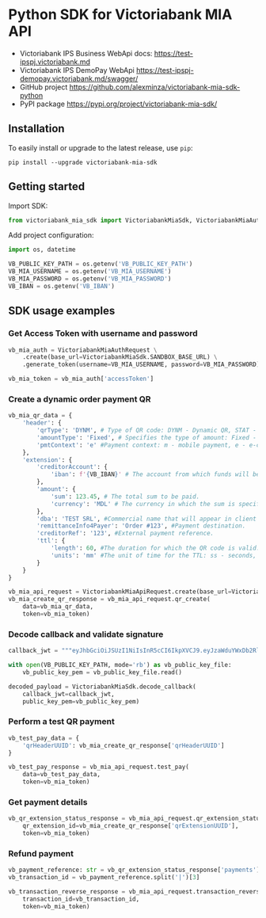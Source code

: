 # Python SDK for Victoriabank MIA API
* Victoriabank IPS Business WebApi docs: https://test-ipspj.victoriabank.md
* Victoriabank IPS DemoPay WebApi https://test-ipspj-demopay.victoriabank.md/swagger/
* GitHub project https://github.com/alexminza/victoriabank-mia-sdk-python
* PyPI package https://pypi.org/project/victoriabank-mia-sdk/

## Installation
To easily install or upgrade to the latest release, use `pip`:
```shell
pip install --upgrade victoriabank-mia-sdk
```

## Getting started
Import SDK:

```python
from victoriabank_mia_sdk import VictoriabankMiaSdk, VictoriabankMiaAuthRequest, VictoriabankMiaApiRequest
```

Add project configuration:

```python
import os, datetime

VB_PUBLIC_KEY_PATH = os.getenv('VB_PUBLIC_KEY_PATH')
VB_MIA_USERNAME = os.getenv('VB_MIA_USERNAME')
VB_MIA_PASSWORD = os.getenv('VB_MIA_PASSWORD')
VB_IBAN = os.getenv('VB_IBAN')
```

## SDK usage examples
### Get Access Token with username and password

```python
vb_mia_auth = VictoriabankMiaAuthRequest \
    .create(base_url=VictoriabankMiaSdk.SANDBOX_BASE_URL) \
    .generate_token(username=VB_MIA_USERNAME, password=VB_MIA_PASSWORD)

vb_mia_token = vb_mia_auth['accessToken']
```

### Create a dynamic order payment QR

```python
vb_mia_qr_data = {
    'header': {
        'qrType': 'DYNM', # Type of QR code: DYNM - Dynamic QR, STAT - Static QR, HYBR - Hybrid QR
        'amountType': 'Fixed', # Specifies the type of amount: Fixed - Dynamic QR, Controlled - Static QR, Free - Hybrid QR
        'pmtContext': 'e' #Payment context: m - mobile payment, e - e-commerce payment, i - invoice payment, 0 - other
    },
    'extension': {
        'creditorAccount': {
            'iban': f'{VB_IBAN}' # The account from which funds will be debited credited.
        },
        'amount': {
            'sum': 123.45, # The total sum to be paid.
            'currency': 'MDL' # The currency in which the sum is specified.
        },
        'dba': 'TEST SRL', #Commercial name that will appear in client APP.
        'remittanceInfo4Payer': 'Order #123', #Payment destination.
        'creditorRef': '123', #External payment reference.
        'ttl': {
            'length': 60, #The duration for which the QR code is valid.
            'units': 'mm' #The unit of time for the TTL: ss - seconds, mm - minutes
        }
    }
}

vb_mia_api_request = VictoriabankMiaApiRequest.create(base_url=VictoriabankMiaSdk.SANDBOX_BASE_URL)
vb_mia_create_qr_response = vb_mia_api_request.qr_create(
    data=vb_mia_qr_data,
    token=vb_mia_token)
```

### Decode callback and validate signature

```python
callback_jwt = """eyJhbGciOiJSUzI1NiIsInR5cCI6IkpXVCJ9.eyJzaWduYWxDb2RlIjoiRXhwaXJhdGlvbiIsInNpZ25hbER0VG0iOiIyMDI0LTEwLTAxVDE1OjA3OjQ1KzAzOjAwIiwicXJIZWFkZXJVVUlEIjoiYmQxMjA0OWItNjUxZC00MGEwLWIyYmMtZDZhMGY3ZTJiN2M3IiwicXJFeHRlbnNpb25VVUlEIjoiNjU0YWNkNjktNjAyYy00MzUxLTk1OTItODE0M2FlMjhkM2U0IiwicGF5bWVudCI6bnVsbH0.WJ5t8jtg2_6DPrxQNIcu50gsW7cDC8IMdjvOBO9wW3toIdeAljlMPxd_lLCWJiKXToRAVHU7a1EB4mLyzyw1iCcRadnsSqm21TrpDZWTjv3uL-XiMLrWOsGBf0aJJRFcGbysU_ym9YLonQMmYLF0voq39yAPMHO7CLCniSMhVdJ9Q5xnrq52y6Yn5YzefCNb2tAQ-erm-8_mCaF0DWd0UFhPA6TRXyV2l5GCkLbyhlUB9gVoVTdSN-XxA_1aoNTusheZPDH1InL03Bx3G8muaVxOMrMIsVCJJYAaTFKiQTBf0M49oTQpdPWeeS9wHaS7aSS3gUcFsOOEPavj7J8vxg"""

with open(VB_PUBLIC_KEY_PATH, mode='rb') as vb_public_key_file:
    vb_public_key_pem = vb_public_key_file.read()

decoded_payload = VictoriabankMiaSdk.decode_callback(
    callback_jwt=callback_jwt,
    public_key_pem=vb_public_key_pem)
```

### Perform a test QR payment

```python
vb_test_pay_data = {
    'qrHeaderUUID': vb_mia_create_qr_response['qrHeaderUUID']
}

vb_test_pay_response = vb_mia_api_request.test_pay(
    data=vb_test_pay_data,
    token=vb_mia_token)
```

### Get payment details

```python
vb_qr_extension_status_response = vb_mia_api_request.qr_extension_status(
    qr_extension_id=vb_mia_create_qr_response['qrExtensionUUID'],
    token=vb_mia_token)
```

### Refund payment

```python
vb_payment_reference: str = vb_qr_extension_status_response['payments'][0]['reference']
vb_transaction_id = vb_payment_reference.split('|')[3]

vb_transaction_reverse_response = vb_mia_api_request.transaction_reverse(
    transaction_id=vb_transaction_id,
    token=vb_mia_token)
```
